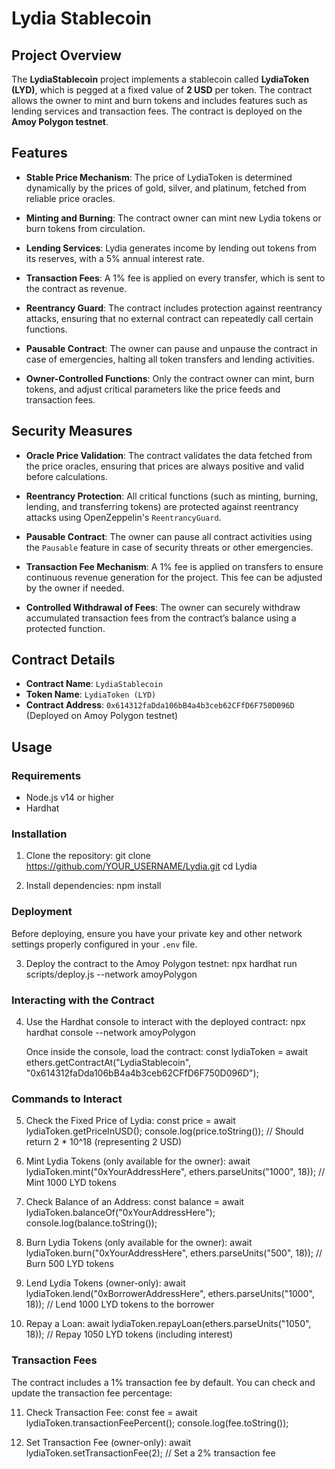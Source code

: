 # Lydia Stablecoin

## Project Overview

The **LydiaStablecoin** project implements a stablecoin called **LydiaToken (LYD)**, which is pegged at a fixed value of **2 USD** per token. The contract allows the owner to mint and burn tokens and includes features such as lending services and transaction fees. The contract is deployed on the **Amoy Polygon testnet**.

## Features

- **Stable Price Mechanism**: The price of LydiaToken is determined dynamically by the prices of gold, silver, and platinum, fetched from reliable price oracles.
  
- **Minting and Burning**: The contract owner can mint new Lydia tokens or burn tokens from circulation.

- **Lending Services**: Lydia generates income by lending out tokens from its reserves, with a 5% annual interest rate.

- **Transaction Fees**: A 1% fee is applied on every transfer, which is sent to the contract as revenue.

- **Reentrancy Guard**: The contract includes protection against reentrancy attacks, ensuring that no external contract can repeatedly call certain functions.

- **Pausable Contract**: The owner can pause and unpause the contract in case of emergencies, halting all token transfers and lending activities.

- **Owner-Controlled Functions**: Only the contract owner can mint, burn tokens, and adjust critical parameters like the price feeds and transaction fees.

## Security Measures

- **Oracle Price Validation**: The contract validates the data fetched from the price oracles, ensuring that prices are always positive and valid before calculations.

- **Reentrancy Protection**: All critical functions (such as minting, burning, lending, and transferring tokens) are protected against reentrancy attacks using OpenZeppelin's `ReentrancyGuard`.

- **Pausable Contract**: The owner can pause all contract activities using the `Pausable` feature in case of security threats or other emergencies.

- **Transaction Fee Mechanism**: A 1% fee is applied on transfers to ensure continuous revenue generation for the project. This fee can be adjusted by the owner if needed.

- **Controlled Withdrawal of Fees**: The owner can securely withdraw accumulated transaction fees from the contract’s balance using a protected function.


## Contract Details

- **Contract Name**: `LydiaStablecoin`
- **Token Name**: `LydiaToken (LYD)`
- **Contract Address**: `0x614312faDda106bB4a4b3ceb62CFfD6F750D096D` (Deployed on Amoy Polygon testnet)

## Usage

### Requirements

- Node.js v14 or higher
- Hardhat

### Installation

1. Clone the repository:
   git clone https://github.com/YOUR_USERNAME/Lydia.git
   cd Lydia

2. Install dependencies:
   npm install

### Deployment

Before deploying, ensure you have your private key and other network settings properly configured in your `.env` file.

3. Deploy the contract to the Amoy Polygon testnet:
   npx hardhat run scripts/deploy.js --network amoyPolygon

### Interacting with the Contract

4. Use the Hardhat console to interact with the deployed contract:
   npx hardhat console --network amoyPolygon

   Once inside the console, load the contract:
   const lydiaToken = await ethers.getContractAt("LydiaStablecoin", "0x614312faDda106bB4a4b3ceb62CFfD6F750D096D");

### Commands to Interact

5. Check the Fixed Price of Lydia:
   const price = await lydiaToken.getPriceInUSD();
   console.log(price.toString()); // Should return 2 * 10^18 (representing 2 USD)

6. Mint Lydia Tokens (only available for the owner):
   await lydiaToken.mint("0xYourAddressHere", ethers.parseUnits("1000", 18)); // Mint 1000 LYD tokens

7. Check Balance of an Address:
   const balance = await lydiaToken.balanceOf("0xYourAddressHere");
   console.log(balance.toString());

8. Burn Lydia Tokens (only available for the owner):
   await lydiaToken.burn("0xYourAddressHere", ethers.parseUnits("500", 18)); // Burn 500 LYD tokens

9. Lend Lydia Tokens (owner-only):
   await lydiaToken.lend("0xBorrowerAddressHere", ethers.parseUnits("1000", 18)); // Lend 1000 LYD tokens to the borrower

10. Repay a Loan:
   await lydiaToken.repayLoan(ethers.parseUnits("1050", 18)); // Repay 1050 LYD tokens (including interest)

### Transaction Fees

The contract includes a 1% transaction fee by default. You can check and update the transaction fee percentage:

11. Check Transaction Fee:
   const fee = await lydiaToken.transactionFeePercent();
   console.log(fee.toString());

12. Set Transaction Fee (owner-only):
   await lydiaToken.setTransactionFee(2); // Set a 2% transaction fee
